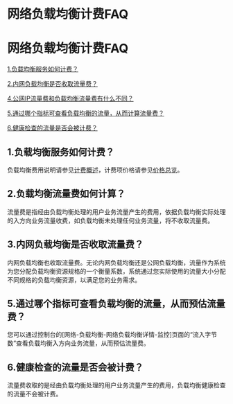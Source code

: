# 网络负载均衡计费FAQ

# 网络负载均衡计费FAQ

[1.负载均衡服务如何计费？](Price-FAQ#user-content-1)

[2.内网负载均衡是否收取流量费？](Price-FAQ#user-content-3)

[4.公网IP流量费和负载均衡流量费有什么不同？](Price-FAQ#user-content-4)

[5.通过哪个指标可查看负载均衡的流量，从而计算流量费？](Price-FAQ#user-content-5)

[6.健康检查的流量是否会被计费？](Price-FAQ#user-content-6)

## 1.负载均衡服务如何计费？
<div id="user-content-1"></div>

负载均衡费用说明请参见[计费概述](Billing-Overview.md)，计费项价格请参见[价格总览](Price-Overview.md)。

## 2.负载均衡流量费如何计算？
<div id="user-content-2"></div>

流量费是指经由负载均衡处理的用户业务流量产生的费用，依据负载均衡实际处理的入方向业务流量收费，如负载均衡未处理任何业务流量，将不收取流量费。

## 3.内网负载均衡是否收取流量费？
<div id="user-content-3"></div>

内网负载均衡也收取流量费。无论内网负载均衡还是公网负载均衡，流量作为系统为您分配负载均衡资源规格的一个衡量系数，系统通过您实际使用的流量大小分配不同规格的负载均衡资源，以满足您的业务需求。

## 5.通过哪个指标可查看负载均衡的流量，从而预估流量费？
<div id="user-content-5"></div>

您可以通过控制台的[网络-负载均衡-网络负载均衡详情-监控]页面的“流入字节数”查看负载均衡入方向业务流量，从而预估流量费。

## 6.健康检查的流量是否会被计费？
<div id="user-content-6"></div>

流量费收取的是经由负载均衡处理的用户业务流量产生的费用，负载均衡健康检查的流量不会被计费。
